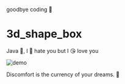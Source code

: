 goodbye coding 👋
# 3d_shape_box

Java 💩, I 🤬 hate you but I 😘 love you

![demo](./docs/demo.gif)

<!-- INSPIRATIONAL_QUOTE_START -->
Discomfort is the currency of your dreams.
🐯
<!-- INSPIRATIONAL_QUOTE_END -->
